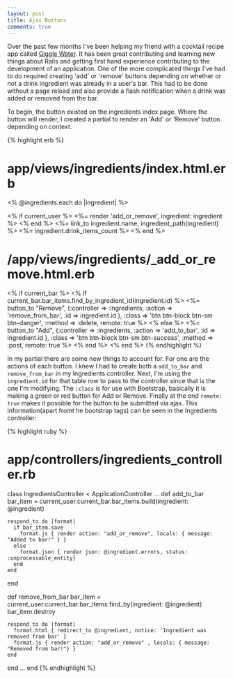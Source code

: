 ```yaml
---
layout: post
title: Ajax Buttons
comments: true
---
```


Over the past few months I've been helping my friend with a cocktail recipe app called [Giggle Water](https://github.com/tomekr/giggle_water). It has been great contributing and learning new things about Rails and getting first hand experience contributing to the development of an application.  One of the more complicated things I've had to do required creating 'add' or 'remove' buttons depending on whether or not a drink ingredient was already in a user's bar.  This had to be done without a page reload and also provide a flash notification when a drink was added or removed from the bar.

To begin, the button existed on the ingredients index page.  Where the button will render, I created a partial to render an 'Add' or 'Remove' button depending on context.

{% highlight erb %}
# app/views/ingredients/index.html.erb 
<% @ingredients.each do |ingredient| %>
  <tr>
    <td id="<%=ingredient.id%>">
      <% if current_user %>
        <%= render 'add_or_remove', ingredient: ingredient %>
      <% end %>
    </td>
    <td>
      <%= link_to ingredient.name, ingredient_path(ingredient) %>
    </td>
    <td><%= ingredient.drink_items_count %></td>

  </tr>
<% end %>

# /app/views/ingredients/_add_or_remove.html.erb
<% if current_bar %>
  <% if current_bar.bar_items.find_by_ingredient_id(ingredient.id) %>
    <%= button_to "Remove", {:controller => :ingredients, :action => 'remove_from_bar', :id => ingredient.id }, :class => 'btn btn-block btn-sm btn-danger', :method => :delete, remote: true %>
  <% else %>
    <%= button_to "Add", {:controller => :ingredients, :action => 'add_to_bar', :id => ingredient.id }, :class => 'btn btn-block btn-sm btn-success', :method => :post, remote: true %>
  <% end %>
<% end %>
{% endhighlight %}

In my partial there are some new things to account for.  For one are the actions of each button.  I knew I had to create both a `add_to_bar` and `remove_from_bar` in my Ingredients controller. Next, I'm using the `ingredient.id` for that table row to pass to the controller since that is the one I'm modifying.  The `:class` is for use with Bootstrap, basically it is making a green or red button for Add or Remove. Finally at the end `remote: true` makes it possible for the button to be submitted via ajax.  This information(apart fromt he bootstrap tags) can be seen in the Ingredients controller: 

{% highlight ruby %}

# app/controllers/ingredients_controller.rb 

class IngredientsController < ApplicationController
  ...
  def add_to_bar
    bar_item = current_user.current_bar.bar_items.build(ingredient: @ingredient)

    respond_to do |format|
      if bar_item.save
        format.js { render action: "add_or_remove", locals: { message: "Added to bar!" } }
      else
        format.json { render json: @ingredient.errors, status: :unprocessable_entity}
      end
    end
  end

  def remove_from_bar
    bar_item = current_user.current_bar.bar_items.find_by(ingredient: @ingredient)
    bar_item.destroy
    
    respond_to do |format|
      format.html { redirect_to @ingredient, notice: 'Ingredient was removed from bar' }
      format.js { render action: "add_or_remove" , locals: { message: "Removed from bar!"} }
    end
  end
  ...
end
{% endhighlight %}
